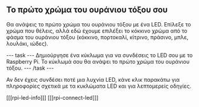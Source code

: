 ## Το πρώτο χρώμα του ουράνιου τόξου σου

Θα ανάψεις το πρώτο χρώμα του ουράνιου τόξου με ένα LED. Επίλεξε το χρώμα που θέλεις, αλλά εδώ έχουμε επιλέξει το κόκκινο χρώμα από το φάσμα του ουράνιου τόξου (κόκκινο, πορτοκαλί, κίτρινο, πράσινο, μπλε, λουλάκι, ιώδες).

--- task --- Δημιούργησε ένα κύκλωμα για να συνδέσεις το LED σου με το Raspberry Pi. Το κύκλωμά σου θα ανάψει το πρώτο χρώμα του ουράνιου τόξου. --- /task ---

Αν δεν έχεις συνδέσει ποτέ μια λυχνία LED, κάνε κλικ παρακάτω για πληροφορίες σχετικά με τα κυκλώματα LED και για λεπτομερείς οδηγίες.

[[[rpi-led-info]]] 
[[[rpi-connect-led]]]